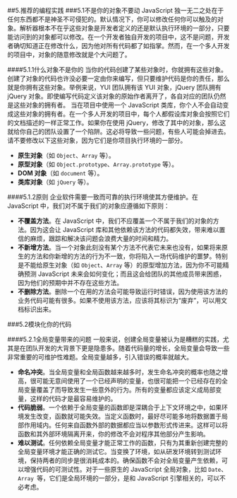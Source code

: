 ﻿
##5.推荐的编程实践
###5.1不是你的对象不要动
JavaScript 独一无二之处在于任何东西都不是神圣不可侵犯的。默认情况下，你可以修改任何你可以触及的对象。解析器根本不在乎这些对象是开发者定义的还是默认执行环境的一部分，只要能访问到的对象都可以修改。在一个开发者独自开发的项目中，这不是问题，开发者确切知道正在修改什么，因为他对所有代码都了如指掌。然而，在一个多人开发的项目中，对象的随意修改就是个大问题了。

####5.1.1什么对象不是你的
当你的代码创建了某些对象时，你就拥有这些对象。创建了对象的代码也许没必要一定由你来编写，但只要维护代码是你的责任，那么就是你拥有这些对象。举例来说，YUI 团队拥有该 YUI 对象，jQuery 团队拥有 jQuery 对象。即使编写代码定义该对象的原始作者离开了，各自对应的团队仍然是这些对象的拥有者。
当在项目中使用一个 JavaScript 类库，你个人不会自动变成这些对象的拥有者。在一个多人开发的项目中，每个人都假设库对象会按照它们的文档描述的一样正常工作。如果你在使用 jQuery，修改了其中的对象，那么这就给你自己的团队设置了一个陷阱。这必将导致一些问题，有些人可能会掉进去。
请不要修改以下这些对象，因为它们是你项目执行环境的一部分。

- **原生对象**（如 `Object`、`Array` 等）。
- **原型对象**（如 `Object.prototype`、`Array.prototype` 等）。
- **DOM 对象**（如 `document` 等）。
- **类库对象**（如 `jQuery` 等）。

####5.1.2原则
企业软件需要一致而可靠的执行环境使其方便维护。在 JavaScript 中，我们对不属于我们的对象应遵循如下原则：

- **不覆盖方法**。在 JavaScript 中，我们不应覆盖一个不属于我们的对象的方法。因为这会让 JavaScript 库和其他依赖该方法的代码都失效，带来难以置信的麻烦，跟踪和解决该问题会浪费大量的时间和精力。
- **不新增方法**。当一个对象此刻没有某个方法不代表它未来也没有，如果将来原生的方法和你新增的方法的行为不一致，你将陷入一场代码维护的噩梦。特别是不能给原生对象（如 `Object`、`Array` 等）的原型增加方法，因为你不可能精确预测 JavaScript 未来会如何变化；而且这会给团队的其他成员带来困惑，因为他们的预期中并不存在这些方法。
- **不删除方法**。删除一个在用的方法会可能导致运行时错误，因为使用该方法的业务代码可能有很多。如果不使用该方法，应该将其标识为“废弃”，可以用文档标识出来。

###5.2模块化你的代码

####5.2.1全局变量带来的问题
一般来说，创建全局变量被认为是糟糕的实践，尤其是在团队开发的大背景下更是隐患多。随着代码量的增长，全局变量会导致一些非常重要的可维护性难题。全局变量越多，引入错误的概率就越大。
- **命名冲突**。当全局变量和全局函数越来越多时，发生命名冲突的概率也随之增高，很可能无意间使用了一个已经声明的变量，也很可能把一个已经存在的全局变量覆盖了而导致发生一些意外的行为。所有的变量都应该定义成局部变量，这样的代码才是最容易维护的。
- **代码脆弱**。一个依赖于全局变量的函数即是深耦合于上下文环境之中，如果环境发生改变，函数就可能失效。当定义函数时，最好尽可能多地将数据置于局部作用域内。任何来自函数外部的数据都应当以参数形式传进来。这样可以将函数和其外部环境隔离开来，你的修改不会对程序其他部分产生影响。
- **难以测试**。任何依赖全局变量才能正常工作的函数，只有为其重新创建完整的全局变量环境才能正确的测试它。当变换了环境，如从研发环境转到测试环境，保持两者的同步是很消耗成本的。确保函数不会对全局变量产生依赖，可以增强代码的可测试性。对于一些原生的 JavaScript 全局对象，比如 `Date`、`Array `等，它们是全局环境的一部分，是和 JavaScript 引擎相关的，可以不必考虑。


















